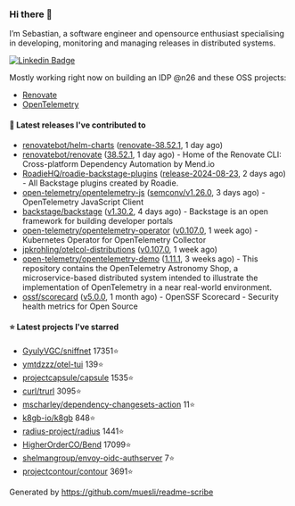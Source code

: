 ### Hi there 👋

I’m Sebastian, a software engineer and opensource enthusiast specialising in developing, monitoring and managing releases in distributed systems.    

[![Linkedin Badge](https://img.shields.io/badge/-LinkedIn-blue?style=flat&logo=Linkedin&logoColor=white&link=https://www.linkedin.com/in/sebastian-poxhofer/)](https://www.linkedin.com/in/sebastian-poxhofer/)

Mostly working right now on building an IDP @n26 and these OSS projects:
- [Renovate](https://github.com/renovatebot/renovate)
- [OpenTelemetry](https://github.com/open-telemetry)



#### 🚀 Latest releases I've contributed to

- [renovatebot/helm-charts](https://github.com/renovatebot/helm-charts) ([renovate-38.52.1](https://github.com/renovatebot/helm-charts/releases/tag/renovate-38.52.1), 1 day ago)
- [renovatebot/renovate](https://github.com/renovatebot/renovate) ([38.52.1](https://github.com/renovatebot/renovate/releases/tag/38.52.1), 1 day ago) - Home of the Renovate CLI: Cross-platform Dependency Automation by Mend.io
- [RoadieHQ/roadie-backstage-plugins](https://github.com/RoadieHQ/roadie-backstage-plugins) ([release-2024-08-23](https://github.com/RoadieHQ/roadie-backstage-plugins/releases/tag/release-2024-08-23), 2 days ago) - All Backstage plugins created by Roadie.
- [open-telemetry/opentelemetry-js](https://github.com/open-telemetry/opentelemetry-js) ([semconv/v1.26.0](https://github.com/open-telemetry/opentelemetry-js/releases/tag/semconv/v1.26.0), 3 days ago) - OpenTelemetry JavaScript Client
- [backstage/backstage](https://github.com/backstage/backstage) ([v1.30.2](https://github.com/backstage/backstage/releases/tag/v1.30.2), 4 days ago) - Backstage is an open framework for building developer portals
- [open-telemetry/opentelemetry-operator](https://github.com/open-telemetry/opentelemetry-operator) ([v0.107.0](https://github.com/open-telemetry/opentelemetry-operator/releases/tag/v0.107.0), 1 week ago) - Kubernetes Operator for OpenTelemetry Collector
- [jpkrohling/otelcol-distributions](https://github.com/jpkrohling/otelcol-distributions) ([v0.107.0](https://github.com/jpkrohling/otelcol-distributions/releases/tag/v0.107.0), 1 week ago)
- [open-telemetry/opentelemetry-demo](https://github.com/open-telemetry/opentelemetry-demo) ([1.11.1](https://github.com/open-telemetry/opentelemetry-demo/releases/tag/1.11.1), 3 weeks ago) - This repository contains the OpenTelemetry Astronomy Shop, a microservice-based distributed system intended to illustrate the implementation of OpenTelemetry in a near real-world environment.
- [ossf/scorecard](https://github.com/ossf/scorecard) ([v5.0.0](https://github.com/ossf/scorecard/releases/tag/v5.0.0), 1 month ago) - OpenSSF Scorecard - Security health metrics for Open Source

#### ⭐ Latest projects I've starred

- [GyulyVGC/sniffnet](https://github.com/GyulyVGC/sniffnet) 17351⭐
- [ymtdzzz/otel-tui](https://github.com/ymtdzzz/otel-tui) 139⭐
- [projectcapsule/capsule](https://github.com/projectcapsule/capsule) 1535⭐
- [curl/trurl](https://github.com/curl/trurl) 3095⭐
- [mscharley/dependency-changesets-action](https://github.com/mscharley/dependency-changesets-action) 11⭐
- [k8gb-io/k8gb](https://github.com/k8gb-io/k8gb) 848⭐
- [radius-project/radius](https://github.com/radius-project/radius) 1441⭐
- [HigherOrderCO/Bend](https://github.com/HigherOrderCO/Bend) 17099⭐
- [shelmangroup/envoy-oidc-authserver](https://github.com/shelmangroup/envoy-oidc-authserver) 7⭐
- [projectcontour/contour](https://github.com/projectcontour/contour) 3691⭐



Generated by https://github.com/muesli/readme-scribe
